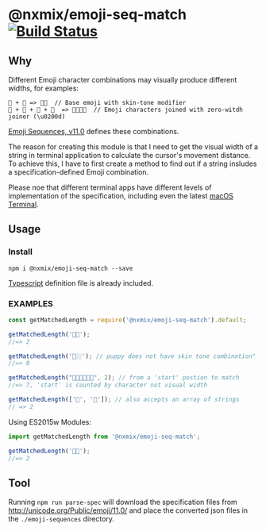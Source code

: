 # @nxmix/emoji-seq-match [![Build Status](https://travis-ci.org/NXMIX/emoji-seq-match.svg?branch=master)](https://travis-ci.org/NXMIX/emoji-seq-match)

## Why 

Different Emoji character combinations may visually produce different widths, for examples:

```
👶 + 🏼 => 👶🏼  // Base emoji with skin-tone modifier
👨 + 👩 + 👧 + 👦  => 👨‍👩‍👧‍👦  // Emoji characters joined with zero-witdh joiner (\u0200d)
```

[Emoji Sequences, v11.0](http://unicode.org/emoji/charts/emoji-sequences.html) defines these combinations.

The reason for creating this module is that I need to get the visual width of a string in terminal application to calculate the cursor's movement distance. To achieve this, I have to first create a method to find out if a string insludes a specification-defined Emoji combination.

Please noe that different terminal apps have different levels of implementation of the specification, including even the latest [macOS Terminal](https://en.wikipedia.org/wiki/Terminal_(macOS)).

## Usage

### Install

`npm i @nxmix/emoji-seq-match --save`

[Typescript](https://www.typescriptlang.org) definition file is already included.

### EXAMPLES

```js
const getMatchedLength = require('@nxmix/emoji-seq-match').default;

getMatchedLength('👶🏼');
//=> 2

getMatchedLength('🐶🏼'); // puppy does not have skin tone combination" 
//=> 0

getMatchedLength("👶🏽👩‍👩‍👦‍👦", 2); // from a 'start' postion to match
//=> 7, 'start' is counted by character not visual width

getMatchedLength(['👶', '🏼']); // also accepts an array of strings
// => 2
```

Using ES2015w Modules:

```ts
import getMatchedLength from '@nxmix/emoji-seq-match';

getMatchedLength('👶🏼');
//=> 2
```

## Tool

Running `npm run parse-spec` will download the specification files from 
http://unicode.org/Public/emoji/11.0/ and place the converted json files in the `./emoji-sequences` directory.
